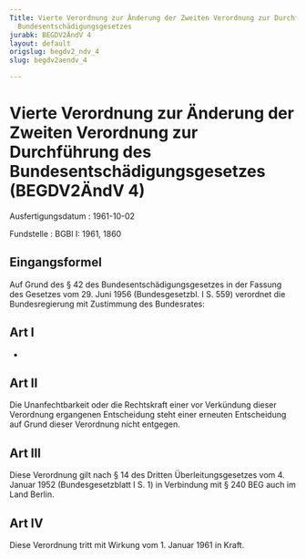 ```yaml
---
Title: Vierte Verordnung zur Änderung der Zweiten Verordnung zur Durchführung des
  Bundesentschädigungsgesetzes
jurabk: BEGDV2ÄndV 4
layout: default
origslug: begdv2_ndv_4
slug: begdv2aendv_4

---
```


# Vierte Verordnung zur Änderung der Zweiten Verordnung zur Durchführung des Bundesentschädigungsgesetzes (BEGDV2ÄndV 4)

Ausfertigungsdatum
:   1961-10-02

Fundstelle
:   BGBl I: 1961, 1860



## Eingangsformel

Auf Grund des § 42 des Bundesentschädigungsgesetzes in der Fassung des Gesetzes vom 29. Juni 1956 (Bundesgesetzbl. I S. 559) verordnet die Bundesregierung mit Zustimmung des Bundesrates:


## Art I

-


## Art II

Die Unanfechtbarkeit oder die Rechtskraft einer vor Verkündung dieser Verordnung ergangenen Entscheidung steht einer erneuten Entscheidung auf Grund dieser Verordnung nicht entgegen.


## Art III

Diese Verordnung gilt nach § 14 des Dritten Überleitungsgesetzes vom 4. Januar 1952 (Bundesgesetzblatt I S. 1) in Verbindung mit § 240 BEG auch im Land Berlin.


## Art IV

Diese Verordnung tritt mit Wirkung vom 1. Januar 1961 in Kraft.


